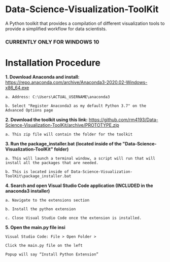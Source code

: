 # Data-Science-Visualization-ToolKit
A Python toolkit that provides a compilation of different visualization tools to provide a simplified workflow for data scientists.

### CURRENTLY ONLY FOR WINDOWS 10

# Installation Procedure

**1. Download Anaconda and install:** https://repo.anaconda.com/archive/Anaconda3-2020.02-Windows-x86_64.exe
  
    a. Address: C:\Users\ACTUAL_USERNAME\anaconda3
 
    b. Select "Register Anaconda3 as my default Python 3.7" on the Advanced Options page

**2.  Download the toolkit using this link:** https://github.com/rm4193/Data-Science-Visualization-ToolKit/archive/PROTOTYPE.zip

    a. This zip file will contain the folder for the toolkit  

**3. Run the package_installer.bat (located inside of the "Data-Science-Visualization-ToolKit" folder)**

    a. This will launch a terminal window, a script will run that will install all the packages that are needed. 
    
    b. This is located inside of Data-Science-Visualization-ToolKit\package_installer.bat

**4. Search and open Visual Studio Code application (INCLUDED in the anaconda3 installer)** 
    
    a. Navigate to the extensions section
    
    b. Install the python extension
    
    c. Close Visual Studio Code once the extension is installed.

**5. Open the main.py file insi**

    Visual Studio Code: File > Open Folder > 

    Click the main.py file on the left

    Popup will say “Install Python Extension”
